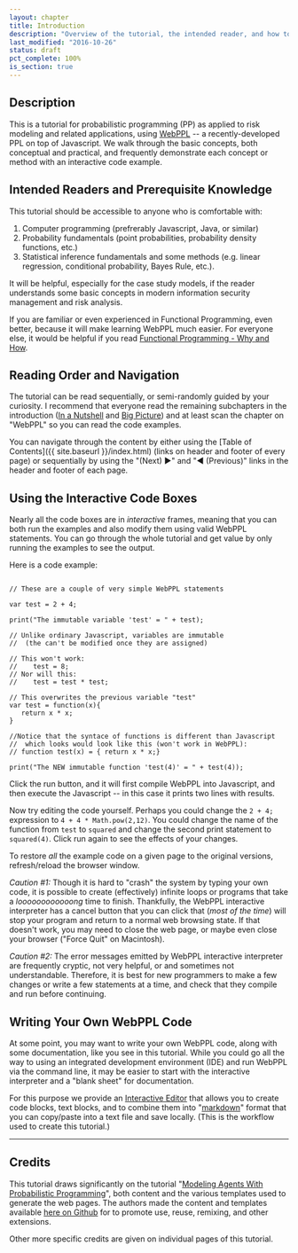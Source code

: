 ```yaml
---
layout: chapter
title: Introduction
description: "Overview of the tutorial, the intended reader, and how to get the most out of it. Credits."
last_modified: "2016-10-26"
status: draft
pct_complete: 100%
is_section: true
---
```


## Description

This is a tutorial for probabilistic programming (PP) as applied to risk modeling and related applications, using [WebPPL](2-webppl.html) -- a recently-developed PPL on top of Javascript.  We walk through the basic concepts, both conceptual and practical, and frequently demonstrate each concept or method with an interactive code example.

## Intended Readers and Prerequisite Knowledge 

This tutorial should be accessible to anyone who is comfortable with:

1. Computer programming (prefrerably Javascript, Java, or similar)
1. Probability fundamentals (point probabilities, probability density functions, etc.) 
1. Statistical inference fundamentals and some methods (e.g. linear regression, conditional probability, Bayes Rule, etc.). 

It will be helpful, especially for the case study models, if the reader understands some basic concepts in modern information security management and risk analysis.

If you are familiar or even experienced in Functional Programming, even better, because it will make learning WebPPL much easier.  For everyone else, it would be helpful if you read [Functional Programming - Why and How](2a-functional_programming).

## Reading Order and Navigation

The tutorial can be read sequentially, or semi-randomly guided by your curiosity.  I recommend that everyone read the remaining subchapters in the introduction ([In a Nutshell](1a-In_a_Nutshell.html) and [Big Picture](1b-Big_Picture)) and at least scan the chapter on "WebPPL" so you can read the code examples.

You can navigate through the content by either using the [Table of Contents]({{ site.baseurl }}/index.html) (links on header and footer of every page) or sequentially by using the "(Next)  ▶︎" and "◀︎ (Previous)" links in the header and footer of each page.

## Using the Interactive Code Boxes

Nearly all the code boxes are in *interactive* frames, meaning that you can both run the examples and also modify them using valid WebPPL statements. You can go through the whole tutorial and get value by only running the examples to see the output.  

Here is a code example:


<pre><code class="language-webppl">
// These are a couple of very simple WebPPL statements

var test = 2 + 4;

print("The immutable variable 'test' = " + test);

// Unlike ordinary Javascript, variables are immutable
//  (the can't be modified once they are assigned)

// This won't work:
//    test = 8;
// Nor will this:
//    test = test * test;

// This overwrites the previous variable "test"
var test = function(x){
   return x * x;
}

//Notice that the syntace of functions is different than Javascript
//  which looks would look like this (won't work in WebPPL):
// function test(x) = { return x * x;}

print("The NEW immutable function 'test(4)' = " + test(4));
</code></pre>

Click the <span class="buttonText">run</span> button, and it will first compile WebPPL into Javascript, and then execute the Javascript -- in this case it prints two lines with results.

Now try editing the code yourself.  Perhaps you could change the `2 + 4;` expression to `4 + 4 * Math.pow(2,12)`. You could change the name of the function from `test` to `squared` and change the second print statement to `squared(4)`.  Click <span class="buttonText">run</span>  again to see the effects of your changes.

To restore *all* the example code on a given page to the original versions, refresh/reload the browser window.

*Caution #1:* Though it is hard to "crash" the system by typing your own code, it is possible to create (effectively) infinite loops or programs that take a *loooooooooooong* time to finish.  Thankfully, the WebPPL interactive interpreter has a <span class="buttonText">cancel</span> button that you can click that (*most of the time*) will stop your program and return to a normal web browsing state.  If that doesn't work, you may need to close the web page, or maybe even close your browser ("Force Quit" on Macintosh).

*Caution #2:* The error messages emitted by WebPPL interactive interpreter are frequently cryptic, not very helpful, or and sometimes not understandable. Therefore, it is best for new programmers to make a few changes or write a few statements at a time, and check that they compile and run before continuing.  

## Writing Your Own WebPPL Code

At some point, you may want to write your own WebPPL code, along with some documentation, like you see in this tutorial.  While you could go all the way to using an integrated development environment (IDE) and run WebPPL via the command line, it may be easier to start with the interactive interpreter and a "blank sheet" for documentation.

For this purpose we provide an [Interactive Editor](interactive_editor.html) that allows you to create code blocks, text blocks, and to combine them into "[markdown](https://en.wikipedia.org/wiki/Markdown)" format that you can copy/paste into a text file and save locally. (This is the workflow used to create this tutorial.)


---

## Credits

This tutorial draws significantly on the tutorial "[Modeling Agents With Probabilistic Programming](http://agentmodels.org)", both content and the various templates used to generate the web pages.  The authors made the content and templates available [here on Github](https://github.com/agentmodels/agentmodels.org/tree/gh-pages/chapters) for to promote use, reuse, remixing, and other extensions.

Other more specific credits are given on individual pages of this tutorial.

